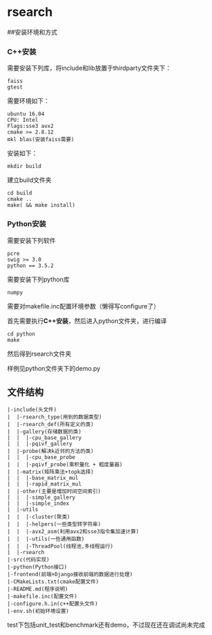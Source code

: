 # rsearch
##安装环境和方式

### C++安装

需要安装下列库，将include和lib放置于thirdparty文件夹下：

```
faiss
gtest
```

需要环境如下：

```
ubuntu 16.04
CPU: Intel 
Flags:sse3 avx2
cmake >= 2.8.12
mkl blas(安装faiss需要)
```

安装如下：

```
mkdir build
```

建立build文件夹

```
cd build
cmake ..
make( && make install)
```

### Python安装

需要安装下列软件

```
pcre
swig >= 3.0
python == 3.5.2
```

需要安装下列python库

```
numpy
```

需要对makefile.inc配置环境参数（懒得写configure了）

首先需要执行**C++安装**，然后进入python文件夹，进行编译

```
cd python
make
```

然后得到rsearch文件夹

样例见python文件夹下的demo.py

## 文件结构

~~~
|-include(头文件)
|  |-rsearch_type(用到的数据类型)
|  |-rsearch_def(所有定义的类)
|  |-gallery(存储数据的类)
|  |  |-cpu_base_gallery
|  |  |-pqivf_gallery
|  |-probe(解决k近邻的方法的类)
|  |  |-cpu_base_probe
|  |  |-pqivf_probe(乘积量化 + 粗度量器)
|  |-matrix(矩阵乘法+topk选择)
|  |  |-base_matrix_mul
|  |  |-rapid_matrix_mul
|  |-other(主要是增加时间空间索引)
|  |  |-simple_gallery
|  |  |-simple_index
|  |-utils
|  |  |-cluster(聚类)
|  |  |-helpers(一些类型转字符串)
|  |  |-avx2_asm(利用avx2和sse3指令集加速计算)
|  |  |-utils(一些通用函数)
|  |  |-ThreadPool(线程池,多线程运行)
|  |-rsearch
|-src(代码实现)
|-python(Python接口)
|-frontend(前端+Django接收前端的数据进行处理)
|-CMakeLists.txt(cmake配置文件)
|-README.md(程序说明)
|-makefile.inc(配置文件)
|-configure.h.in(c++配置头文件)
|-env.sh(初始环境设置)
~~~

test下包括unit_test和benchmark还有demo，不过现在还在调试尚未完成